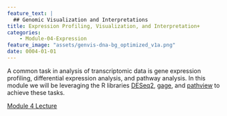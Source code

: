 ```yaml
---
feature_text: |
  ## Genomic Visualization and Interpretations
title: Expression Profiling, Visualization, and Interpretation+
categories:
    - Module-04-Expression
feature_image: "assets/genvis-dna-bg_optimized_v1a.png"
date: 0004-01-01
---
```


A common task in analysis of transcriptomic data is gene expression profiling, differential expression analysis, and pathway analysis. In this module we will be leveraging the R libraries [DESeq2](https://bioconductor.org/packages/release/bioc/html/DESeq2.html), [gage](https://bioconductor.org/packages/release/bioc/html/gage.html), and [pathview](https://bioconductor.org/packages/release/bioc/html/pathview.html) to achieve these tasks.

[Module 4 Lecture](https://github.com/griffithlab/gen-viz-lectures/raw/master/GenViz_Module4_Lecture.pdf)
